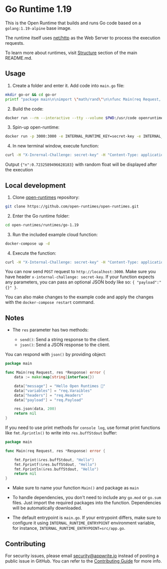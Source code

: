 # Go Runtime 1.19 
This is the Open Runtime that builds and runs Go code based on a `golang:1.19-alpine` base image.

The runtime itself uses [net/http](https://pkg.go.dev/net/http) as the Web Server to process the execution requests.

To learn more about runtimes, visit [Structure](https://github.com/open-runtimes/open-runtimes#structure) section of the main README.md.

## Usage

1. Create a folder and enter it. Add code into `main.go` file:
```bash
mkdir go-or && cd go-or
printf "package main\n\nimport \"math/rand\"\n\nfunc Main(req Request, res *Response) error {\n  data := make(map[string]interface{})\n  data[\"n\"]= rand.Float64()\n  res.json(data, 200)\n  return nil\n}" > main.go
```

2. Build the code:
```bash
docker run --rm --interactive --tty --volume $PWD:/usr/code openruntimes/go:v2-1.19 sh /usr/local/src/build.sh 
``` 

3. Spin-up open-runtime:

```bash
docker run -p 3000:3000 -e INTERNAL_RUNTIME_KEY=secret-key -e INTERNAL_RUNTIME_ENTRYPOINT=main.go --rm --interactive --tty --volume $PWD/code.tar.gz:/tmp/code.tar.gz:ro openruntimes/go:v2-1.19 sh usr/local/src/start.sh
```

4. In new terminal window, execute function:

```bash 
curl -H "X-Inrernal-Challenge: secret-key" -H "Content-Type: application/json" -X POST http://localhost:3000/ -d `{"payload": "{}"}`
```

Output `{"n":0.7232589496628183}` with random float will be displayed after the execution

## Local development

1. Clone [open-runtimes](https://github.com/open-runtimes/open-runtimes) repository:

```bash
git clone https://github.com/open-runtimes/open-runtimes.git
```

2. Enter the Go runtime folder:

```bash
cd open-runtimes/runtimes/go-1.19
```

3. Run the included example cloud function:

```bash
docker-compose up -d
```

4. Execute the function:

```bash
curl -H "X-Internal-Challenge: secret-key" -H "Content-Type: application/json" -X POST http://localhost:3000/ -d '{"payload": "{}"}'
```

You can now send `POST` request to `http://localhost:3000`. Make sure you have header `x-internal-challenge: secret-key`. If your function expects any parameters, you can pass an optional JSON body like so: `{ "payload":"{}" }`.

You can also make changes to the example code and apply the changes with the `docker-compose restart` command.

## Notes

- The `res` parameter has two methods:

    - `send()`: Send a string response to the client.
    - `json()`: Send a JSON response to the client.

You can respond with `json()` by providing object:

```go
package main

func Main(req Request, res *Response) error {
	data := make(map[string]interface{})

	data["message"] = "Hello Open Runtimes 👋"
	data["variables"] = "req.Varaibles"
    data["headers"] = "req.Headers"
    data["payload"] = "req.Payload"

	res.json(data, 200)
	return nil
}
```

If you need to use print methods for `console log`, use format print functions like `fmt.Fprintln()` to write into `res.buffStdout` buffer:

```go
package main

func Main(req Request, res *Response) error {

	fmt.Fprint(&res.buffStdout, "Hello")
	fmt.Fprintf(&res.buffStdout, "Hello")
	fmt.Fprintln(&res.buffStdout, "Hello")
	return nil
}
```

- Make sure to name your function `Main()` and package as `main`

- To handle dependencies, you don't need to include any `go.mod` or `go.sum` files. Just import the required packages into the function. Dependencies will be automatically downloaded. 

- The default entrypoint is `main.go`. If your entrypoint differs, make sure to configure it using `INTERNAL_RUNTIME_ENTRYPOINT` environment variable, for instance, `INTERNAL_RUNTIME_ENTRYPOINT=src/app.go`.

## Contributing

For security issues, please email security@appwrite.io instead of posting a public issue in GitHub.
You can refer to the [Contributing Guide](https://github.com/open-runtimes/open-runtimes/blob/main/CONTRIBUTING.md) for more info.